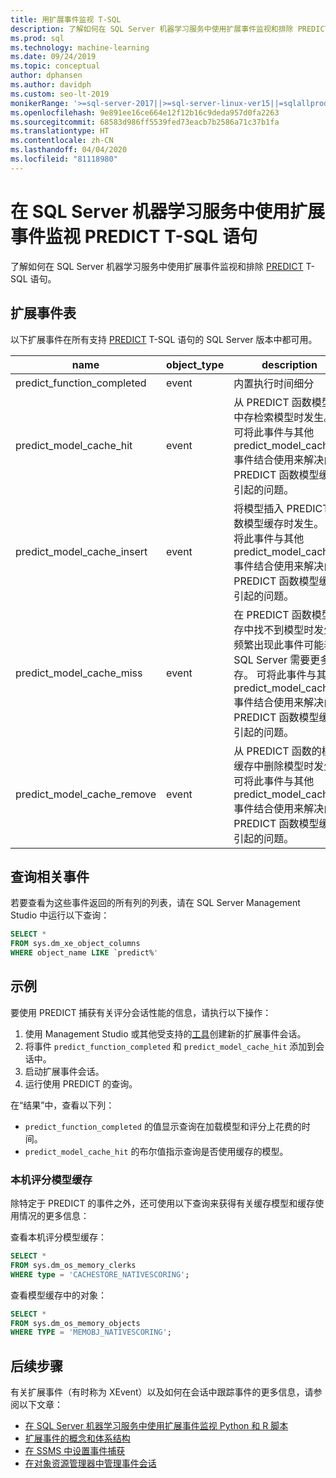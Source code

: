 ```yaml
---
title: 用扩展事件监视 T-SQL
description: 了解如何在 SQL Server 机器学习服务中使用扩展事件监视和排除 PREDICT T-SQL 语句。
ms.prod: sql
ms.technology: machine-learning
ms.date: 09/24/2019
ms.topic: conceptual
author: dphansen
ms.author: davidph
ms.custom: seo-lt-2019
monikerRange: '>=sql-server-2017||>=sql-server-linux-ver15||=sqlallproducts-allversions'
ms.openlocfilehash: 9e891ee16ce664e12f12b16c9deda957d0fa2263
ms.sourcegitcommit: 68583d986ff5539fed73eacb7b2586a71c37b1fa
ms.translationtype: HT
ms.contentlocale: zh-CN
ms.lasthandoff: 04/04/2020
ms.locfileid: "81118980"
---
```

# <a name="monitor-predict-t-sql-statements-with-extended-events-in-sql-server-machine-learning-services"></a>在 SQL Server 机器学习服务中使用扩展事件监视 PREDICT T-SQL 语句

了解如何在 SQL Server 机器学习服务中使用扩展事件监视和排除 [PREDICT](../../t-sql/queries/predict-transact-sql.md) T-SQL 语句。

## <a name="table-of-extended-events"></a>扩展事件表

以下扩展事件在所有支持 [PREDICT](https://docs.microsoft.com/sql/t-sql/queries/predict-transact-sql) T-SQL 语句的 SQL Server 版本中都可用。 

|name |object_type|description| 
|----|----|----|
|predict_function_completed |event  |内置执行时间细分|
|predict_model_cache_hit |event|从 PREDICT 函数模型缓中存检索模型时发生。 可将此事件与其他 predict_model_cache_* 事件结合使用来解决由 PREDICT 函数模型缓存引起的问题。|
|predict_model_cache_insert |event  |   将模型插入 PREDICT 函数模型缓存时发生。 可将此事件与其他 predict_model_cache_* 事件结合使用来解决由 PREDICT 函数模型缓存引起的问题。    |
|predict_model_cache_miss   |event|在 PREDICT 函数模型缓存中找不到模型时发生。 频繁出现此事件可能表示 SQL Server 需要更多内存。 可将此事件与其他 predict_model_cache_* 事件结合使用来解决由 PREDICT 函数模型缓存引起的问题。|
|predict_model_cache_remove |event| 从 PREDICT 函数的模型缓存中删除模型时发生。 可将此事件与其他 predict_model_cache_* 事件结合使用来解决由 PREDICT 函数模型缓存引起的问题。|

## <a name="query-for-related-events"></a>查询相关事件

若要查看为这些事件返回的所有列的列表，请在 SQL Server Management Studio 中运行以下查询：

```sql
SELECT * 
FROM sys.dm_xe_object_columns 
WHERE object_name LIKE `predict%'
```

## <a name="examples"></a>示例

要使用 PREDICT 捕获有关评分会话性能的信息，请执行以下操作：

1. 使用 Management Studio 或其他受支持的[工具](https://docs.microsoft.com/sql/relational-databases/extended-events/extended-events-tools)创建新的扩展事件会话。
2. 将事件 `predict_function_completed` 和 `predict_model_cache_hit` 添加到会话中。
3. 启动扩展事件会话。
4. 运行使用 PREDICT 的查询。

在“结果”中，查看以下列：

+ `predict_function_completed` 的值显示查询在加载模型和评分上花费的时间。
+ `predict_model_cache_hit` 的布尔值指示查询是否使用缓存的模型。 

### <a name="native-scoring-model-cache"></a>本机评分模型缓存

除特定于 PREDICT 的事件之外，还可使用以下查询来获得有关缓存模型和缓存使用情况的更多信息：

查看本机评分模型缓存：

```sql
SELECT *
FROM sys.dm_os_memory_clerks
WHERE type = 'CACHESTORE_NATIVESCORING';
```

查看模型缓存中的对象：

```sql
SELECT *
FROM sys.dm_os_memory_objects
WHERE TYPE = 'MEMOBJ_NATIVESCORING';
```

## <a name="next-steps"></a>后续步骤

有关扩展事件（有时称为 XEvent）以及如何在会话中跟踪事件的更多信息，请参阅以下文章：

+ [在 SQL Server 机器学习服务中使用扩展事件监视 Python 和 R 脚本](extended-events.md)
+ [扩展事件的概念和体系结构](https://docs.microsoft.com/sql/relational-databases/extended-events/extended-events)
+ [在 SSMS 中设置事件捕获](https://docs.microsoft.com/sql/relational-databases/extended-events/quick-start-extended-events-in-sql-server)
+ [在对象资源管理器中管理事件会话](https://docs.microsoft.com/sql/relational-databases/extended-events/manage-event-sessions-in-the-object-explorer)
